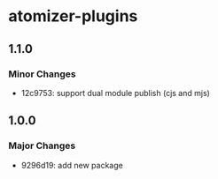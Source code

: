 # atomizer-plugins

## 1.1.0

### Minor Changes

-   12c9753: support dual module publish (cjs and mjs)

## 1.0.0

### Major Changes

-   9296d19: add new package
